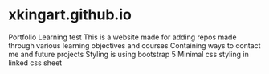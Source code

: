 # xkingart.github.io
Portfolio Learning test
This is a website made for adding repos made through various learning objectives and courses
Containing ways to contact me and future projects
Styling is using bootstrap 5
Minimal css styling in linked css sheet
